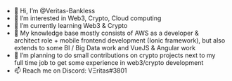 - 👋 Hi, I’m @Veritas-Bankless
- 👀 I’m interested in Web3, Crypto, Cloud computing
- 🌱 I’m currently learning Web3 & Crypto
- 🧠 My knowledge base mostly consists of AWS as a developer & architect role + mobile frontend development (Ionic framework), but also extends to some BI / Big Data work and VueJS & Angular work
- 💞️ I’m planning to do small contributions on crypto projects next to my full time job to get some experience in web3/crypto development
- 📫 Reach me on Discord: VΞritas#3801

<!---
Veritas-Bankless/Veritas-Bankless is a ✨ special ✨ repository because its `README.md` (this file) appears on your GitHub profile.
You can click the Preview link to take a look at your changes.
--->
